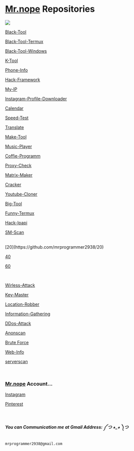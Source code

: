 # [Mr.nope](https://github.com/mrprogrammer2938) Repositories

<a href="https://github.com/mrprogrammer2938"  >
  <img src="Mr-nope-wallpaper" >
</a>

[Black-Tool](https://github.com/mrprogrammer2938)

[Black-Tool-Termux](https://github.com/mrprogrammer2938/Black-Tool-Termux)

[Black-Tool-Windows](https://github.com/mrprogrammer2938/Black-Tool-Windows)

[K-Tool](https://github.com/mrprogrammer2938/K-Tool)

[Phone-Info](https://github.com/mrprogrammer2938/Phone-Info)

[Hack-Framework](https://github.com/mrprogrammer2938/Hack-Framework)

[My-IP](https://github.com/mrprogrammer2938/My-IP)

[Instagram-Profile-Downloader](https://github.com/mrprogrammer2938/Instagram-Profile-Downloader)

[Calendar](https://github.com/mrprogrammer2938/Calendar)

[Speed-Test](https://github.com/mrprogrammer2938/Speed-Test)

[Translate](https://github.com/mrprogrammer2938/Translate)

[Make-Tool](https://github.com/mrprogrammer2938/Make-Tool)

[Music-Player](https://github.com/mrprogrammer2938/Music-Player)

[Coffie-Programm](https://github.com/mrprogrammer2938/Coffie-Programm)

[Proxy-Check](https://github.com/mrprogrammer2938/Proxy-Check)

[Matrix-Maker](https://github.com/mrprogrammer2938/Matrix)

[Cracker](https://github.com/mrprogrammer2938/Cracker)

[Youtube-Cloner](https://github.com/mrprogrammer2938/YouTube-DL)

[Big-Tool](https://github.com/mrprogrammer2938/Big-Tool)

[Funny-Termux](https://github.com/mrprogrammer2938/funny-Termux)

[Hack-Ipapi](https://github.com/mrprogrammer2938/Hack-ipapi)

[SM-Scan](https://github.com/mrprogrammer2938/SM-Scan)

<br>
[20](https://github.com/mrprogrammer2938/20)

[40](https://github.com/mrprogrammer2938/40)

[60](https://github.com/mrprogrammer2938/60)

<br>

[Wirless-Attack](https://github.com/mrprogrammer2938/Wirless-Attack)

[Key-Master](https://github.com/mrprogrammer2938/Key-Master)

[Location-Robber](https://github.com/mrprogrammer2938/Location-Robber)

[Information-Gathering](https://github.com/mrprogrammer2938/Information-Gathering)

[DDos-Attack](https://github.com/mrprogrammer2938/DDos-Attack)

[Anonscan](https://github.com/mrprogrammer2938/Anonscan)

[Brute Force](https://github.com/mrprogrammer2938/Brute-Force)

[Web-Info](https://github.com/mrprogrammer2938/Web-Info)

[serverscan](https://github.com/mrprogrammer2938/serverscan)

<br>

### [Mr.nope](https://github.com/mrprogrammer2938) Account...

[Instagram](https://instagram.com/programmer2938)

[Pinterest](https://www.pinterest.com/mrprogrammer2938)

<br>

##### You can Communication me at Gmail Address: ༼ つ ◕_◕ ༽つ

```
mrprogrammer2938@gmail.com
```

